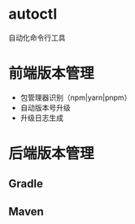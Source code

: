 # autoctl

自动化命令行工具

# 前端版本管理

- 包管理器识别（npm|yarn|pnpm）
- 自动版本号升级
- 升级日志生成

# 后端版本管理

## Gradle

## Maven